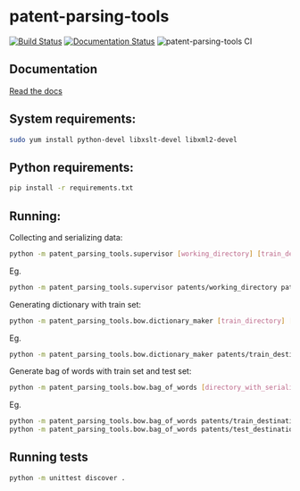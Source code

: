 patent-parsing-tools
====================

[![Build Status](https://travis-ci.org/pprzetacznik/patent-parsing-tools.svg?branch=master)](https://travis-ci.org/pprzetacznik/patent-parsing-tools)
[![Documentation Status](https://readthedocs.org/projects/patent-parsing-tools/badge/?version=latest)](https://patent-parsing-tools.readthedocs.io/en/latest/?badge=latest)
![patent-parsing-tools CI](https://github.com/pprzetacznik/patent-parsing-tools/workflows/patent-parsing-tools%20CI/badge.svg)

## Documentation

[Read the docs](https://patent-parsing-tools.readthedocs.io/en/latest/)

## System requirements:

```Bash
sudo yum install python-devel libxslt-devel libxml2-devel
```

## Python requirements:

```Bash
pip install -r requirements.txt
```

## Running:

Collecting and serializing data:
```Bash
python -m patent_parsing_tools.supervisor [working_directory] [train_destination] [test_destination] [year_from] [year_to]
```

Eg.
```Bash
python -m patent_parsing_tools.supervisor patents/working_directory patents/train_destination patents/test_destination 2014 2015
```

Generating dictionary with train set:
```Bash
python -m patent_parsing_tools.bow.dictionary_maker [train_directory] [max_parsed_patents] [dict_max_size] [dictionary_name]
```

Eg.
```Bash
python -m patent_parsing_tools.bow.dictionary_maker patents/train_destination 1000000000 4096 dictionary.txt
```

Generate bag of words with train set and test set:
```Bash
python -m patent_parsing_tools.bow.bag_of_words [directory_with_serialized_patents] [destination_directory] [dictionary.txt] [package_size > 1024]
```

Eg.
```Bash
python -m patent_parsing_tools.bow.bag_of_words patents/train_destination patents/final_dataset_train dictionary.txt 1048576
python -m patent_parsing_tools.bow.bag_of_words patents/test_destination patents/final_dataset_test dictionary.txt 1048576
```

## Running tests

```Bash
python -m unittest discover .
```
